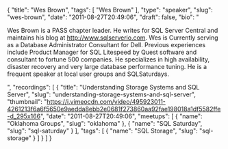 {
  "title": "Wes Brown",
  "tags": [
    "Wes Brown"
  ],
  "type": "speaker",
  "slug": "wes-brown",
  "date": "2011-08-27T20:49:06",
  "draft": false,
  "bio": "<p>Wes Brown is a PASS chapter leader. He writes for SQL Server Central and maintains his blog at http://www.sqlserverio.com. Wes is Currently serving as a Database Administrator Consultant for Dell. Previous experiences include Product Manager for SQL Litespeed by Quest software and consultant to fortune 500 companies. He specializes in high availability, disaster recovery and very large database performance tuning. He is a frequent speaker at local user groups and SQLSaturdays.</p>",
  "recordings": [
    {
      "title": "Understanding Storage Systems and SQL Server",
      "slug": "understanding-storage-systems-and-sql-server",
      "thumbnail": "https://i.vimeocdn.com/video/495923011-4261213f6a6f5650e9aedda8ebb2e0681f273860aa92fae198018a1df5582ffe-d_295x166",
      "date": "2011-08-27T20:49:06",
      "meetups": [
        {
          "name": "Oklahoma Groups",
          "slug": "oklahoma"
        },
        {
          "name": "SQL Saturday",
          "slug": "sql-saturday"
        }
      ],
      "tags": [
        {
          "name": "SQL Storage",
          "slug": "sql-storage"
        }
      ]
    }
  ]
}
